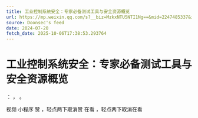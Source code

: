 ```yaml
---
title: 工业控制系统安全：专家必备测试工具与安全资源概览
url: https://mp.weixin.qq.com/s?__biz=MzkxNTU5NTI1Ng==&mid=2247485337&idx=1&sn=af84348744c8220f982bb340b3732178
source: Doonsec's feed
date: 2024-07-20
fetch_date: 2025-10-06T17:38:53.293764
---
```


# 工业控制系统安全：专家必备测试工具与安全资源概览

：
，
。

视频
小程序
赞
，轻点两下取消赞
在看
，轻点两下取消在看